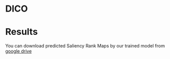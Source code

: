 # DICO
# Results
You can download predicted Saliency Rank Maps by our trained model from [google drive](https://drive.google.com/file/d/1eC3jqJNjIVypdZV6TqIhvvpoZDiiLVgm/view)
